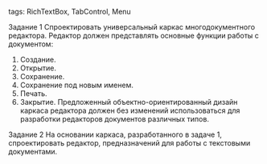 tags: RichTextBox, TabControl, Menu

Задание 1
Спроектировать универсальный каркас многодокументного
редактора. Редактор должен представлять основные функции работы
с документом:
1. Создание.
2. Открытие.
3. Сохранение.
4. Сохранение под новым именем.
5. Печать.
6. Закрытие.
Предложенный объектно-ориентированный дизайн каркаса
редактора должен без изменений использоваться для разработки
редакторов документов различных типов.

Задание 2
На основании каркаса, разработанного в задаче 1, спроектировать
редактор, предназначений для работы с текстовыми документами.
